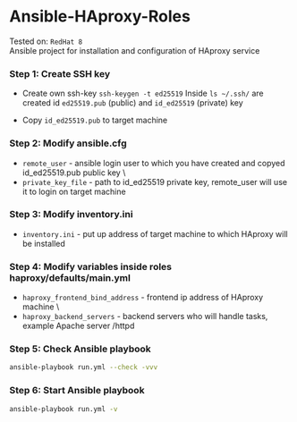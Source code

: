 # Ansible-HAproxy-Roles
Tested on: `RedHat 8` \
Ansible project for installation and configuration of HAproxy service


### Step 1: Create SSH key
 * Create own ssh-key `ssh-keygen -t ed25519`
    Inside `ls ~/.ssh/` are created 
    id `ed25519.pub` (public) and  `id_ed25519` (private) key

* Copy `id_ed25519.pub` to target machine

### Step 2: Modify ansible.cfg
 * `remote_user` - ansible login user to which you have created and copyed id_ed25519.pub public key \
 * `private_key_file` - path to id_ed25519 private key, remote_user will use it to login on target machine

### Step 3: Modify inventory.ini
 * `inventory.ini` - put up address of target machine to which HAproxy will be installed

### Step 4: Modify variables inside roles haproxy/defaults/main.yml
 * `haproxy_frontend_bind_address` - frontend ip address of HAproxy machine \
 * `haproxy_backend_servers` - backend servers who will handle tasks, example Apache server /httpd

### Step 5: Check Ansible playbook
```bash
ansible-playbook run.yml --check -vvv
```

### Step 6: Start Ansible playbook
```bash
ansible-playbook run.yml -v
```